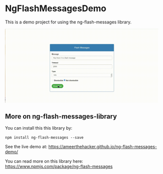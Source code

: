 # NgFlashMessagesDemo

This is a demo project for using the ng-flash-messages library.

![Demo GIF](./src/assets/images/demo.gif)

## More on ng-flash-messages-library

You can install this this library by:

```
npm install ng-flash-messages --save
```

See the live demo at:
https://ameerthehacker.github.io/ng-flash-messages-demo/

You can read more on this library here: https://www.npmjs.com/package/ng-flash-messages
